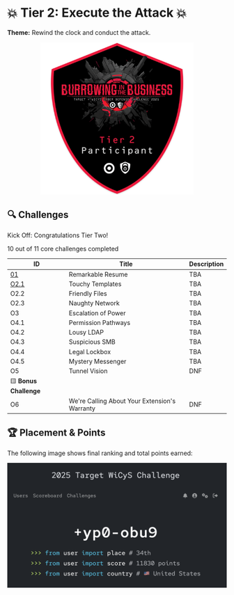 # 💥 Tier 2: Execute the Attack 💥

**Theme:** Rewind the clock and conduct the attack.

<p align="center">
  <img src="../images/Tier2_Badge.png" alt="Tier 2 Badge" width="350"/>
</p>

## 🔍 Challenges

Kick Off: Congratulations Tier Two!

10 out of 11 core challenges completed

| ID | Title | Description |
|----|-------|-------------|
| [01](./O1_Remarkable_Resume.md)     | Remarkable Resume                             | TBA         |
| [O2.1](./O2.1_Touchy_Templates.md)  | Touchy Templates                              | TBA         |
| O2.2  | Friendly Files                                | TBA         |
| O2.3  | Naughty Network                               | TBA         |
| O3    | Escalation of Power                           | TBA         |
| O4.1  | Permission Pathways                           | TBA         |
| O4.2  | Lousy LDAP                                    | TBA         |
| O4.3  | Suspicious SMB                                | TBA         |
| O4.4  | Legal Lockbox                                 | TBA         |
| O4.5  | Mystery Messenger                             | TBA         |
| O5    | Tunnel Vision                                 | DNF         |
| 🟨 **Bonus Challenge** | | |
| O6    | We're Calling About Your Extension's Warranty | DNF         |

## 🏆 Placement & Points

The following image shows final ranking and total points earned:

<p align="center">
  <img src="./images/placement_and_points.png" alt="Placement and Points" width="550"/>
</p>